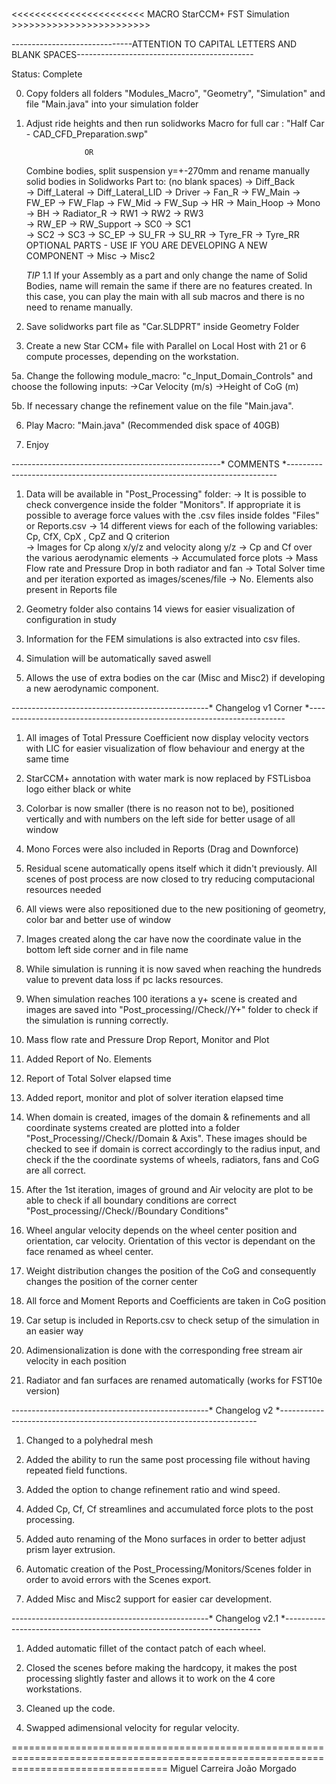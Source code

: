 #            
   <<<<<<<<<<<<<<<<<<<<<<< MACRO StarCCM+ FST Simulation   >>>>>>>>>>>>>>>>>>>>>>>> 


------------------------------ATTENTION TO CAPITAL LETTERS AND BLANK SPACES--------------------------------------------

Status: Complete

0. Copy folders all folders "Modules_Macro", "Geometry", "Simulation" and file "Main.java" into your simulation folder

1. Adjust ride heights and then run solidworks Macro for full car : "Half Car - CAD_CFD_Preparation.swp"

					OR
	
	Combine bodies, split suspension y=+-270mm and rename manually solid bodies in Solidworks Part to: (no blank spaces) 
	-> Diff_Back       
	-> Diff_Lateral
	-> Diff_Lateral_LID
	-> Driver
	-> Fan_R
	-> FW_Main
	-> FW_EP
	-> FW_Flap
	-> FW_Mid
	-> FW_Sup
	-> HR
	-> Main_Hoop
	-> Mono
	-> BH
	-> Radiator_R
	-> RW1
	-> RW2
	-> RW3	
	-> RW_EP
	-> RW_Support
	-> SC0
	-> SC1	
	-> SC2
	-> SC3
	-> SC_EP
	-> SU_FR
	-> SU_RR
	-> Tyre_FR
	-> Tyre_RR
	OPTIONAL PARTS - USE IF YOU ARE DEVELOPING A NEW COMPONENT
	-> Misc
	-> Misc2

	*TIP*
	1.1 If your Assembly as a part and only change the name of Solid Bodies, name will remain the same if there are no features created.
	In this case, you can play the main with all sub macros and there is no need to rename manually. 

3. Save solidworks part file as "Car.SLDPRT" inside Geometry Folder

4. Create a new Star CCM+ file with Parallel on Local Host with 21 or 6 compute processes, depending on the workstation.

5a. Change the following module_macro: "c_Input_Domain_Controls" and choose the following inputs: 
	->Car Velocity (m/s)
	->Height of CoG (m)

5b. If necessary change the refinement value on the file "Main.java".

6. Play Macro: "Main.java" (Recommended disk space of 40GB)

7. Enjoy

----------------------------------------------------* COMMENTS *---------------------------------------------------------------------------
	

1. Data will be available in "Post_Processing" folder:
	-> It is possible to check convergence inside the folder "Monitors". If appropriate it is possible to average force values with
	the .csv files inside foldes "Files" or Reports.csv
	-> 14 different views for each of the following variables: Cp, CfX, CpX , CpZ and Q criterion 	
	-> Images for Cp along x/y/z and velocity along y/z
	-> Cp and Cf over the various aerodynamic elements
	-> Accumulated force plots
	-> Mass Flow rate and Pressure Drop in both radiator and fan
	-> Total Solver time and per iteration exported as images/scenes/file
	-> No. Elements also present in Reports file
	

2. Geometry folder also contains 14 views for easier visualization of configuration in study

3. Information for the FEM simulations is also extracted into csv files.

4. Simulation will be automatically saved aswell

5. Allows the use of extra bodies on the car (Misc and Misc2) if developing a new aerodynamic component.



-------------------------------------------------* Changelog v1 Corner *------------------------------------------------------------------------


1. All images of Total Pressure Coefficient now display velocity vectors with LIC for easier visualization of flow behaviour and energy 
	at the same time
	
2. StarCCM+ annotation with water mark is now replaced by FSTLisboa logo either black or white

3. Colorbar is now smaller (there is no reason not to be), positioned vertically and with numbers on the left side for 
	better usage of all window

4. Mono Forces were also included in Reports (Drag and Downforce)
	
5. Residual scene automatically opens itself which it didn't previously. All scenes of post process are now closed to 
	try reducing computacional resources needed 

6. All views were also repositioned due to the new positioning of geometry, color bar and better use of window

8. Images created along the car have now the coordinate value in the bottom left side corner and in file name

9. While simulation is running it is now saved when reaching the hundreds value to prevent data loss if pc lacks resources.
	
10. When simulation reaches 100 iterations a y+ scene is created and images are saved into "Post_processing//Check//Y+" folder to
	check if the simulation is running correctly.

11. Mass flow rate and Pressure Drop Report, Monitor and Plot

12. Added Report of No. Elements

13. Report of Total Solver elapsed time

14. Added report, monitor and plot of solver iteration elapsed time

15. When domain is created, images of the domain & refinements and all coordinate systems created are plotted into a folder 
	"Post_Processing//Check//Domain & Axis". These images should be checked to see if domain is correct accordingly to the 
	radius input, and check if the the coordinate systems of wheels, radiators, fans and CoG are all correct.

16. After the 1st iteration, images of ground and Air velocity are plot to be able to check if all boundary conditions are correct
	"Post_processing//Check//Boundary Conditions"

18. Wheel angular velocity depends on the wheel center position and orientation, car velocity. Orientation
	of this vector is dependant on the face renamed as wheel center. 

19. Weight distribution changes the position of the CoG and consequently changes the position of the corner center

20. All force and Moment Reports and Coefficients are taken in CoG position

21. Car setup is included in Reports.csv to check setup of the simulation in an easier way

22. Adimensionalization is done with the corresponding free stream air velocity in each position

23. Radiator and fan surfaces are renamed automatically (works for FST10e version)

-------------------------------------------------* Changelog v2 *------------------------------------------------------------------------

1. Changed to a polyhedral mesh

2. Added the ability to run the same post processing file without having repeated field functions.

3. Added the option to change refinement ratio and wind speed.

4. Added Cp, Cf, Cf streamlines and accumulated force plots to the post processing.

5. Added auto renaming of the Mono surfaces in order to better adjust prism layer extrusion.

6. Automatic creation of the Post_Processing/Monitors/Scenes folder in order to avoid errors with the Scenes export.

7. Added Misc and Misc2 support for easier car development.

-------------------------------------------------* Changelog v2.1 *------------------------------------------------------------------------

1. Added automatic fillet of the contact patch of each wheel.

2. Closed the scenes before making the hardcopy, it makes the post processing slightly faster and allows it to work on the 4 core workstations.

3. Cleaned up the code.

4. Swapped adimensional velocity for regular velocity.

=======================================================================================================================================
Miguel Carreira
João Morgado
	
